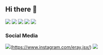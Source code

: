 ## Hi there 👋

![](https://api.iconify.design/vscode-icons/file-type-html.svg?color=%23149eca&width=32&height=32) ![](https://api.iconify.design/vscode-icons/file-type-css.svg?color=%23149eca&width=32&height=32) ![](https://api.iconify.design/mdi/language-javascript.svg?color=%23ffd60a&width=32&height=32) ![](https://api.iconify.design/mdi/react.svg?color=%23149eca&width=32&height=32) ![](https://api.iconify.design/devicon/csharp.svg?color=%23149eca&width=32&height=32)


### Social Media

![](https://api.iconify.design/icon-park/instagram.svg?color=%23149eca&width=32&height=32)(https://www.instagram.com/eray.jsx/) ![](https://api.iconify.design/icon-park/twitter.svg?color=%23149eca&width=32&height=32)
